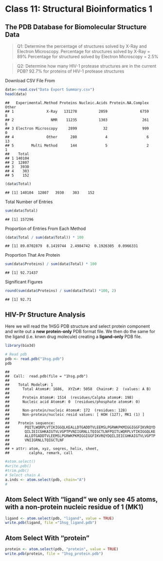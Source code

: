 Class 11: Structural Bioinformatics 1
================

## The PDB Database for Biomolecular Structure Data

> Q1: Determine the percentage of structures solved by X-Ray and
> Electron Microscopy. Percentage for structures solved by X-Ray = 89%
> Percentage for structured solved by Electron Microscopy = 2.5%

> Q2: Determine how many HIV-1 protease structures are in the current
> PDB? 92.7% for proteins of HIV-1 protease structures

Download CSV File From

``` r
data<-read.csv("Data Export Summary.csv")
head(data)
```

    ##   Experimental.Method Proteins Nucleic.Acids Protein.NA.Complex Other
    ## 1               X-Ray   131278          2059               6759     8
    ## 2                 NMR    11235          1303                261     8
    ## 3 Electron Microscopy     2899            32                999     0
    ## 4               Other      280             4                  6    13
    ## 5        Multi Method      144             5                  2     1
    ##    Total
    ## 1 140104
    ## 2  12807
    ## 3   3930
    ## 4    303
    ## 5    152

``` r
(data$Total)
```

    ## [1] 140104  12807   3930    303    152

Total Number of Entries

``` r
sum(data$Total)
```

    ## [1] 157296

Proportion of Entries From Each Method

``` r
(data$Total / sum(data$Total)) * 100
```

    ## [1] 89.0702879  8.1419744  2.4984742  0.1926305  0.0966331

Proportion That Are Protein

``` r
sum(data$Proteins) / sum(data$Total) * 100
```

    ## [1] 92.71437

Significant Figures

``` r
round(sum(data$Proteins) / sum(data$Total) *100, 2)
```

    ## [1] 92.71

## HIV-Pr Structure Analysis

Here we will read the 1HSG PDB structure and select protein component
and write out a **new protein-only** PDB format file. We then do the
same for the ligand (i.e. knwn drug molecule) creating a **ligand-only**
PDB file.

``` r
library(bio3d)
```

``` r
# Read pdb
pdb <- read.pdb("1hsg.pdb")
pdb
```

    ## 
    ##  Call:  read.pdb(file = "1hsg.pdb")
    ## 
    ##    Total Models#: 1
    ##      Total Atoms#: 1686,  XYZs#: 5058  Chains#: 2  (values: A B)
    ## 
    ##      Protein Atoms#: 1514  (residues/Calpha atoms#: 198)
    ##      Nucleic acid Atoms#: 0  (residues/phosphate atoms#: 0)
    ## 
    ##      Non-protein/nucleic Atoms#: 172  (residues: 128)
    ##      Non-protein/nucleic resid values: [ HOH (127), MK1 (1) ]
    ## 
    ##    Protein sequence:
    ##       PQITLWQRPLVTIKIGGQLKEALLDTGADDTVLEEMSLPGRWKPKMIGGIGGFIKVRQYD
    ##       QILIEICGHKAIGTVLVGPTPVNIIGRNLLTQIGCTLNFPQITLWQRPLVTIKIGGQLKE
    ##       ALLDTGADDTVLEEMSLPGRWKPKMIGGIGGFIKVRQYDQILIEICGHKAIGTVLVGPTP
    ##       VNIIGRNLLTQIGCTLNF
    ## 
    ## + attr: atom, xyz, seqres, helix, sheet,
    ##         calpha, remark, call

``` r
#atom.select()
#write.pdb()
#trim.pdb()
# Select chain A
a.inds <- atom.select(pdb, chain="A")
#
```

## Atom Select With “ligand” we only see 45 atoms, with a non-protein nucleic residue of 1 (MK1)

``` r
ligand <- atom.select(pdb, "ligand", value = TRUE)
write.pdb(ligand, file ="1hsg_ligand.pdb")
```

## Atom Select With “protein”

``` r
protein <- atom.select(pdb, "protein", value = TRUE)
write.pdb(protein, file = "1hsg_protein.pdb")
```
